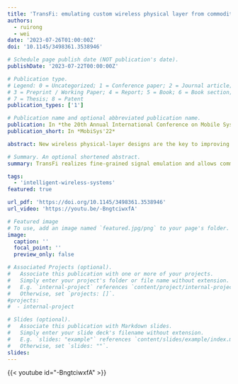 ```yaml
---
title: 'TransFi: emulating custom wireless physical layer from commodity wifi'
authors:
  - ruirong
  - wei
date: '2023-07-26T01:00:00Z'
doi: '10.1145/3498361.3538946'

# Schedule page publish date (NOT publication's date).
publishDate: '2023-07-22T00:00:00Z'

# Publication type.
# Legend: 0 = Uncategorized; 1 = Conference paper; 2 = Journal article;
# 3 = Preprint / Working Paper; 4 = Report; 5 = Book; 6 = Book section;
# 7 = Thesis; 8 = Patent
publication_types: ['1']

# Publication name and optional abbreviated publication name.
publication: In *the 20th Annual International Conference on Mobile Systems, Applications and Services (MobiSys'22)*
publication_short: In *MobiSys'22*

abstract: New wireless physical-layer designs are the key to improving wireless network performance. Adopting these new designs, however, requires modifications on wireless hardware and is difficult on commodity devices. In this paper, we show that this hardware modification in many cases can be avoided by TransFi, a new software technique that enables custom wireless PHY functionality on commodity WiFi transmitters via fine-grained emulation. Our basic insight is that many custom wireless signals can be emulated by manipulating the MAC payloads of WiFi MIMO streams and mixing the transmitted signals from these streams on the air. To perform such emulation, TransFi considers the target signal as a mixture of QAM constellation points on the complex plane, and reversely computes the MAC payload of each MIMO stream from one selected QAM constellation point. We implemented TransFi on commodity WiFi devices to emulate three custom wireless PHYs with diverse characteristics. Experiment results show that TransFi's accuracy of emulation is >90% when transmitting emulated data payloads at 11.4 Mbps (46x faster than existing methods), and the decoding error at this data rate is <1% (10x lower than existing methods).

# Summary. An optional shortened abstract.
summary: TransFi realizes fine-grained signal emulation and allows commodity WiFi devices to emulate custom wireless physical layer, including but not limited to, custom PHY-layer preambles and new ways of agile spectrum usage. It could also improve the performance of cross-technology communication and many other wireless applications by up to 50x, enabling high-speed data communication on par with commodity WiFi.

tags:
  - 'intelligent-wireless-systems'
featured: true

url_pdf: 'https://doi.org/10.1145/3498361.3538946'
url_video: 'https://youtu.be/-BngtciwxfA'

# Featured image
# To use, add an image named `featured.jpg/png` to your page's folder.
image:
  caption: ''
  focal_point: ''
  preview_only: false

# Associated Projects (optional).
#   Associate this publication with one or more of your projects.
#   Simply enter your project's folder or file name without extension.
#   E.g. `internal-project` references `content/project/internal-project/index.md`.
#   Otherwise, set `projects: []`.
#projects:
#  - internal-project

# Slides (optional).
#   Associate this publication with Markdown slides.
#   Simply enter your slide deck's filename without extension.
#   E.g. `slides: "example"` references `content/slides/example/index.md`.
#   Otherwise, set `slides: ""`.
slides:
---
```


{{< youtube id="-BngtciwxfA" >}}
